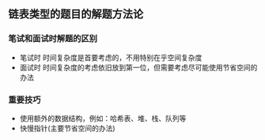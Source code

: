 ## 链表类型的题目的解题方法论

### 笔试和面试时解题的区别

- 笔试时
时间复杂度是首要考虑的，不用特别在乎空间复杂度
- 面试时
时间复杂度的考虑依旧放到第一位，但需要考虑尽可能使用节省空间的办法

### 重要技巧
- 使用额外的数据结构，例如：哈希表、堆、栈、队列等
- 快慢指针(主要节省空间的办法)
